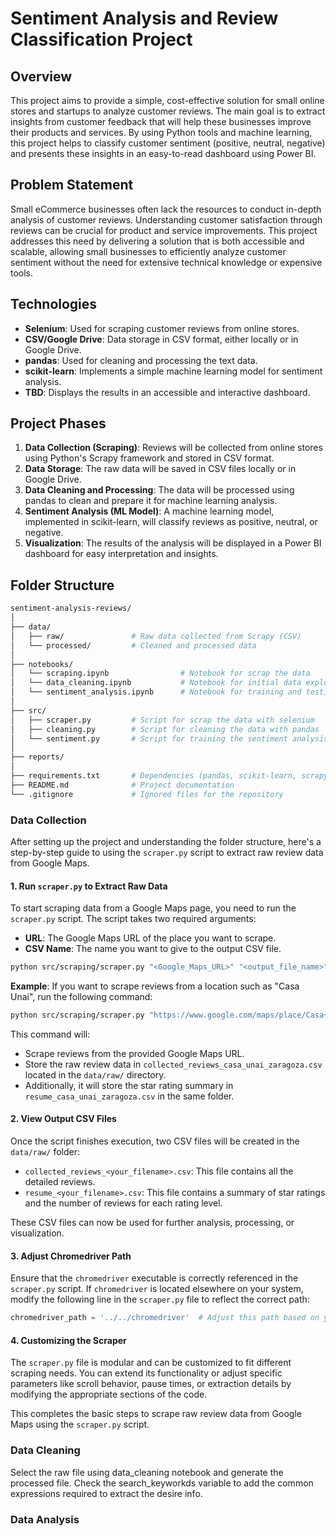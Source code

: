 # Sentiment Analysis and Review Classification Project

## Overview
This project aims to provide a simple, cost-effective solution for small online stores and startups to analyze customer reviews. The main goal is to extract insights from customer feedback that will help these businesses improve their products and services. By using Python tools and machine learning, this project helps to classify customer sentiment (positive, neutral, negative) and presents these insights in an easy-to-read dashboard using Power BI.

## Problem Statement
Small eCommerce businesses often lack the resources to conduct in-depth analysis of customer reviews. Understanding customer satisfaction through reviews can be crucial for product and service improvements. This project addresses this need by delivering a solution that is both accessible and scalable, allowing small businesses to efficiently analyze customer sentiment without the need for extensive technical knowledge or expensive tools.

## Technologies
- **Selenium**: Used for scraping customer reviews from online stores.
- **CSV/Google Drive**: Data storage in CSV format, either locally or in Google Drive.
- **pandas**: Used for cleaning and processing the text data.
- **scikit-learn**: Implements a simple machine learning model for sentiment analysis.
- **TBD**: Displays the results in an accessible and interactive dashboard.

## Project Phases
1. **Data Collection (Scraping)**: Reviews will be collected from online stores using Python's Scrapy framework and stored in CSV format.
2. **Data Storage**: The raw data will be saved in CSV files locally or in Google Drive.
3. **Data Cleaning and Processing**: The data will be processed using pandas to clean and prepare it for machine learning analysis.
4. **Sentiment Analysis (ML Model)**: A machine learning model, implemented in scikit-learn, will classify reviews as positive, neutral, or negative.
5. **Visualization**: The results of the analysis will be displayed in a Power BI dashboard for easy interpretation and insights.

## Folder Structure

```bash
sentiment-analysis-reviews/
│
├── data/                  
│   ├── raw/               # Raw data collected from Scrapy (CSV)
│   └── processed/         # Cleaned and processed data
│
├── notebooks/
│   └── scraping.ipynb                # Notebook for scrap the data
│   └── data_cleaning.ipynb           # Notebook for initial data exploration and cleaning
│   └── sentiment_analysis.ipynb      # Notebook for training and testing the ML model
│
├── src/                   
│   ├── scraper.py         # Script for scrap the data with selenium
│   ├── cleaning.py        # Script for cleaning the data with pandas
│   └── sentiment.py       # Script for training the sentiment analysis model
│
├── reports/               
│
├── requirements.txt       # Dependencies (pandas, scikit-learn, scrapy, etc.)
├── README.md              # Project documentation
└── .gitignore             # Ignored files for the repository

```

### Data Collection

After setting up the project and understanding the folder structure, here's a step-by-step guide to using the `scraper.py` script to extract raw review data from Google Maps.

#### 1. **Run `scraper.py` to Extract Raw Data**
To start scraping data from a Google Maps page, you need to run the `scraper.py` script. The script takes two required arguments:
- **URL**: The Google Maps URL of the place you want to scrape.
- **CSV Name**: The name you want to give to the output CSV file.

```bash
python src/scraping/scraper.py "<Google_Maps_URL>" "<output_file_name>"
```

**Example**:
If you want to scrape reviews from a location such as "Casa Unai", run the following command:

```bash
python src/scraping/scraper.py "https://www.google.com/maps/place/Casa+Unai/@41.6414965,-0.8941244,15z/data=!4m8!3m7!1s0xd5914da17876fd3:0x567ce7a304ac2a65!8m2!3d41.643107!4d-0.8948281!9m1!1b1!16s%2Fg%2F11bx55_vgb?entry=ttu&g_ep=EgoyMDI0MDkxOC4xIKXMDSoASAFQAw%3D%3D" "casa_unai_zaragoza"
```

This command will:
- Scrape reviews from the provided Google Maps URL.
- Store the raw review data in `collected_reviews_casa_unai_zaragoza.csv` located in the `data/raw/` directory.
- Additionally, it will store the star rating summary in `resume_casa_unai_zaragoza.csv` in the same folder.

#### 2. **View Output CSV Files**
Once the script finishes execution, two CSV files will be created in the `data/raw/` folder:
- `collected_reviews_<your_filename>.csv`: This file contains all the detailed reviews.
- `resume_<your_filename>.csv`: This file contains a summary of star ratings and the number of reviews for each rating level.

These CSV files can now be used for further analysis, processing, or visualization.

#### 3. **Adjust Chromedriver Path**
Ensure that the `chromedriver` executable is correctly referenced in the `scraper.py` script. If `chromedriver` is located elsewhere on your system, modify the following line in the `scraper.py` file to reflect the correct path:

```python
chromedriver_path = '../../chromedriver'  # Adjust this path based on your system
```

#### 4. **Customizing the Scraper**
The `scraper.py` file is modular and can be customized to fit different scraping needs. You can extend its functionality or adjust specific parameters like scroll behavior, pause times, or extraction details by modifying the appropriate sections of the code.

This completes the basic steps to scrape raw review data from Google Maps using the `scraper.py` script.

### Data Cleaning
Select the raw file using data_cleaning notebook and generate the processed file. Check the search_keyworkds variable to add the common expressions required to extract the desire info.

### Data Analysis
